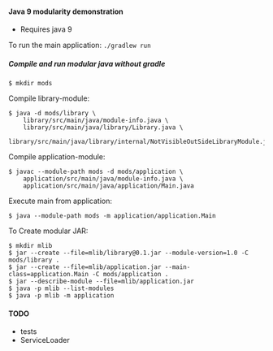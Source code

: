 #### Java 9 modularity demonstration
- Requires java 9

To run the main application:
```./gradlew run```

##### Compile and run modular java without gradle
```
$ mkdir mods
```

Compile library-module: 
```
$ java -d mods/library \
    library/src/main/java/module-info.java \
    library/src/main/java/library/Library.java \
    library/src/main/java/library/internal/NotVisibleOutSideLibraryModule.java
```

Compile application-module: 
``` 
$ javac --module-path mods -d mods/application \
    application/src/main/java/module-info.java \
    application/src/main/java/application/Main.java
```

Execute main from application:
``` 
$ java --module-path mods -m application/application.Main
```

To Create modular JAR:
```
$ mkdir mlib
$ jar --create --file=mlib/library@0.1.jar --module-version=1.0 -C mods/library .
$ jar --create --file=mlib/application.jar --main-class=application.Main -C mods/application .
$ jar --describe-module --file=mlib/application.jar
$ java -p mlib --list-modules
$ java -p mlib -m application
```

#### TODO
- tests
- ServiceLoader

